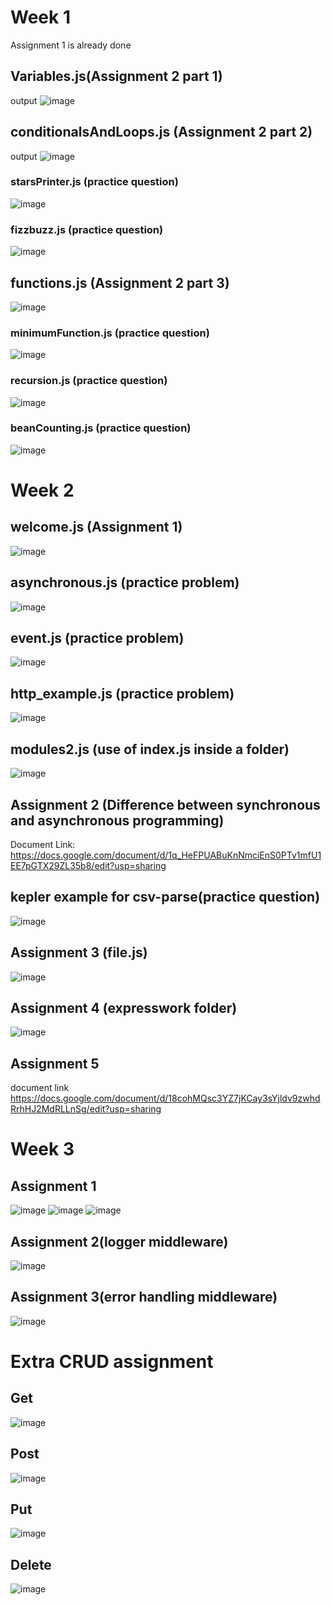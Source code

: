 # Week 1
Assignment 1 is already done

## Variables.js(Assignment 2 part 1)
output
![image](https://github.com/noobprograms/emumbaInternship/assets/78657816/7eeddac7-c754-4aa8-966a-418f8af93a21)

## conditionalsAndLoops.js (Assignment 2 part 2)
output
![image](https://github.com/noobprograms/emumbaInternship/assets/78657816/1c2ca283-0abd-4c3f-bcf8-09b26e2e0c68)

### starsPrinter.js (practice question)
![image](https://github.com/noobprograms/emumbaInternship/assets/78657816/b5a1620c-4513-4fad-be22-c7678f07d004)
### fizzbuzz.js (practice question)
![image](https://github.com/noobprograms/emumbaInternship/assets/78657816/fc47fd77-8a18-4966-8b98-62685ac04edf)
## functions.js (Assignment 2 part 3)
![image](https://github.com/noobprograms/emumbaInternship/assets/78657816/86016f20-34bd-4faf-8d43-bc4388c83088)
### minimumFunction.js (practice question)
![image](https://github.com/noobprograms/emumbaInternship/assets/78657816/38a1c1ff-4d3c-4c9d-951e-5c7fc74d25b9)
### recursion.js (practice question)
![image](https://github.com/noobprograms/emumbaInternship/assets/78657816/d283d94b-5284-4830-aa64-26a9e68ac4ba)
### beanCounting.js (practice question)
![image](https://github.com/noobprograms/emumbaInternship/assets/78657816/c02c8c1d-3c6e-43b7-881d-7e8e310246c1)

# Week 2
## welcome.js (Assignment 1)
![image](https://github.com/noobprograms/emumbaInternship/assets/78657816/af5cf70b-2cec-4a9e-97e0-5d301205e892)
## asynchronous.js (practice problem)
![image](https://github.com/noobprograms/emumbaInternship/assets/78657816/874de0db-9de4-4ae4-97fb-81f359276735)
## event.js (practice problem)
![image](https://github.com/noobprograms/emumbaInternship/assets/78657816/c38424c1-44a0-49dd-ac11-43a7c76654c6)
## http_example.js (practice problem)
![image](https://github.com/noobprograms/emumbaInternship/assets/78657816/8b01408f-933a-47e7-b09c-d499f3af2efb)
## modules2.js (use of index.js inside a folder)
![image](https://github.com/noobprograms/emumbaInternship/assets/78657816/ac454cb8-01a1-43a9-be9a-ab13d2e5a5ae)
## Assignment 2 (Difference between synchronous and asynchronous programming)
Document Link: https://docs.google.com/document/d/1q_HeFPUABuKnNmciEnS0PTv1mfU1EE7pGTX29ZL35b8/edit?usp=sharing
## kepler example for csv-parse(practice question)
![image](https://github.com/noobprograms/emumbaInternship/assets/78657816/0764c4d7-5f2c-41fe-8419-a191599dc7e7)
## Assignment 3 (file.js)
![image](https://github.com/noobprograms/emumbaInternship/assets/78657816/e2826956-c364-408d-a9bf-2289b9f35570)
## Assignment 4 (expresswork folder)
![image](https://github.com/noobprograms/emumbaInternship/assets/78657816/d7ef5c80-43ec-43b1-a836-fffd309f55a3)
## Assignment 5
document link https://docs.google.com/document/d/18cohMQsc3YZ7jKCay3sYjldv9zwhdRrhHJ2MdRLLnSg/edit?usp=sharing

# Week 3
## Assignment 1
![image](https://github.com/noobprograms/emumbaInternship/assets/78657816/af98d1d9-651f-40f7-b664-32adcbffaf90)
![image](https://github.com/noobprograms/emumbaInternship/assets/78657816/92f162d6-c5bc-4a21-967e-3b604d619c5b)
![image](https://github.com/noobprograms/emumbaInternship/assets/78657816/b446288f-06bc-47de-bac2-cd82c668bbe8)

## Assignment 2(logger middleware)
![image](https://github.com/noobprograms/emumbaInternship/assets/78657816/7edf3552-99c2-45f4-b87e-119f1178e18b)
## Assignment 3(error handling middleware)
![image](https://github.com/noobprograms/emumbaInternship/assets/78657816/56bf75e3-5a24-4b14-93a9-9ade66290168)

# Extra CRUD assignment
## Get
![image](https://github.com/noobprograms/emumbaInternship/assets/78657816/8765e24c-7f64-409e-918b-eb9fc42863a7)
## Post
![image](https://github.com/noobprograms/emumbaInternship/assets/78657816/8769de44-7c91-45b2-b63c-efca446293d4)
## Put
![image](https://github.com/noobprograms/emumbaInternship/assets/78657816/eb6b7a4b-f87d-44ad-80b7-6664c0a0737e)
## Delete
![image](https://github.com/noobprograms/emumbaInternship/assets/78657816/1b1ec20e-bdf9-41d9-8f32-c97bc1fa14c5)




















